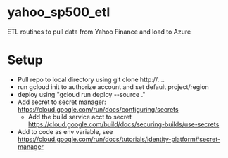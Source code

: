 # yahoo_sp500_etl
ETL routines to pull data from Yahoo Finance and load to Azure

# Setup
- Pull repo to local directory using git clone http://....
- run gcloud init to authorize account and set default project/region
- deploy using "gcloud run deploy --source ."
- Add secret to secret manager: https://cloud.google.com/run/docs/configuring/secrets
  - Add the build service acct to secret https://cloud.google.com/build/docs/securing-builds/use-secrets
- Add to code as env variable, see https://cloud.google.com/run/docs/tutorials/identity-platform#secret-manager
